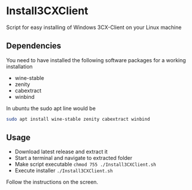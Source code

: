 # Install3CXClient

Script for easy installing of Windows 3CX-Client on your Linux machine

## Dependencies

You need to have installed the following software packages for a working installation

- wine-stable
- zenity
- cabextract
- winbind

In ubuntu the sudo apt line would be
```bash
sudo apt install wine-stable zenity cabextract winbind
```

## Usage

- Download latest release and extract it
- Start a terminal and navigate to extracted folder
- Make script executable ```chmod 755 ./Install3CXClient.sh```
- Execute installer ```./Install3CXClient.sh```

Follow the instructions on the screen. 
